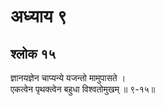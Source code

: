 # अध्याय ९

## श्लोक १५

ज्ञानयज्ञेन चाप्यन्ये यजन्तो मामुपासते ।<br>एकत्वेन पृथक्त्वेन बहुधा विश्वतोमुखम् ॥ ९-१५॥<br><br>

